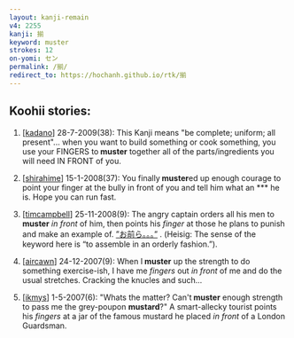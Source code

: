 ```yaml
---
layout: kanji-remain
v4: 2255
kanji: 揃
keyword: muster
strokes: 12
on-yomi: セン
permalink: /揃/
redirect_to: https://hochanh.github.io/rtk/揃
---
```


## Koohii stories: 

1) [<a href="http://kanji.koohii.com/profile/kadano">kadano</a>] 28-7-2009(38): This Kanji means &quot;be complete; uniform; all present&quot;... when you want to build something or cook something, you use your FINGERS to<strong> muster</strong> together all of the parts/ingredients you will need IN FRONT of you.

2) [<a href="http://kanji.koohii.com/profile/shirahime">shirahime</a>] 15-1-2008(37): You finally<strong> muster</strong>ed up enough courage to point your finger at the bully in front of you and tell him what an *** he is. Hope you can run fast.

3) [<a href="http://kanji.koohii.com/profile/timcampbell">timcampbell</a>] 25-11-2008(9): The angry captain orders all his men to<strong> muster</strong> <em>in front</em> of him, then points his <em>finger</em> at those he plans to punish and make an example of. <a href="midori://search?text=”お前ら。。。”">”お前ら。。。”</a> . (Heisig: The sense of the keyword here is “to assemble in an orderly fashion.”).

4) [<a href="http://kanji.koohii.com/profile/aircawn">aircawn</a>] 24-12-2007(9): When I<strong> muster</strong> up the strength to do something exercise-ish, I have me <em>fingers</em> out <em>in front</em> of me and do the usual stretches. Cracking the knucles and such...

5) [<a href="http://kanji.koohii.com/profile/ikmys">ikmys</a>] 1-5-2007(6): &quot;Whats the matter? Can&#039;t<strong> muster</strong> enough strength to pass me the grey-poupon <strong>mustard</strong>?&quot; A smart-allecky tourist points his <em>fingers</em> at a jar of the famous mustard he placed <em>in front</em> of a London Guardsman.

